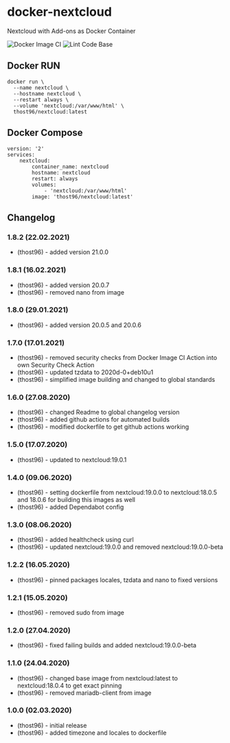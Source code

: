 # docker-nextcloud
Nextcloud with Add-ons as Docker Container

![Docker Image CI](https://github.com/thost96/docker-nextcloud/workflows/Docker%20Image%20CI/badge.svg)
![Lint Code Base](https://github.com/thost96/docker-nextcloud/workflows/Lint%20Code%20Base/badge.svg)

## Docker RUN

    docker run \
      --name nextcloud \
      --hostname nextcloud \
      --restart always \      
      --volume 'nextcloud:/var/www/html' \
      thost96/nextcloud:latest

## Docker Compose

    version: '2'
    services:
        nextcloud:
            container_name: nextcloud
            hostname: nextcloud     
            restart: always
            volumes:
                - 'nextcloud:/var/www/html'
            image: 'thost96/nextcloud:latest'

## Changelog

### 1.8.2 (22.02.2021)
* (thost96) - added version 21.0.0

### 1.8.1 (16.02.2021)
* (thost96) - added version 20.0.7
* (thost96) - removed nano from image

### 1.8.0 (29.01.2021)
* (thost96) - added version 20.0.5 and 20.0.6

### 1.7.0 (17.01.2021)
* (thost96) - removed security checks from Docker Image CI Action into own Security Check Action
* (thost96) - updated tzdata to 2020d-0+deb10u1
* (thost96) - simplified image building and changed to global standards

### 1.6.0 (27.08.2020)
* (thost96) - changed Readme to global changelog version
* (thost96) - added github actions for automated builds
* (thost96) - modified dockerfile to get github actions working

### 1.5.0 (17.07.2020)
* (thost96) - updated to nextcloud:19.0.1

### 1.4.0 (09.06.2020)
* (thost96) - setting dockerfile from nextcloud:19.0.0 to nextcloud:18.0.5 and 18.0.6 for building this images as well
* (thost96) - added Dependabot config

### 1.3.0 (08.06.2020)
* (thost96) - added healthcheck using curl
* (thost96) - updated nextcloud:19.0.0 and removed nextcloud:19.0.0-beta

### 1.2.2 (16.05.2020)
* (thost96) - pinned packages locales, tzdata and nano to fixed versions

### 1.2.1 (15.05.2020)
* (thost96) - removed sudo from image

### 1.2.0 (27.04.2020)
* (thost96) - fixed failing builds and added nextcloud:19.0.0-beta

### 1.1.0 (24.04.2020)
* (thost96) - changed base image from nextcloud:latest to nextcloud:18.0.4 to get exact pinning
* (thost96) - removed mariadb-client from image

### 1.0.0 (02.03.2020)
* (thost96) - initial release
* (thost96) - added timezone and locales to dockerfile
